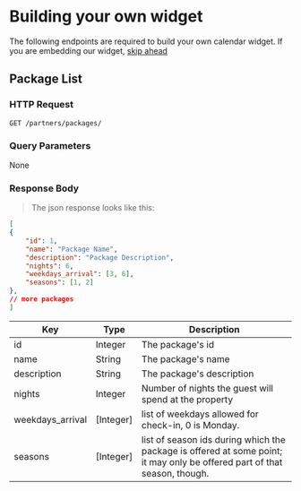 # Building your own widget

The following endpoints are required to build your own calendar widget. If you are embedding our widget, [skip ahead](#embedding-our-widget)


## Package List

### HTTP Request

`GET /partners/packages/`

### Query Parameters

None

### Response Body

> The json response looks like this:

```json
[
{
    "id": 1,
    "name": "Package Name",
    "description": "Package Description",
    "nights": 6,
    "weekdays_arrival": [3, 6],
    "seasons": [1, 2]
},
// more packages
]
```

Key | Type | Description
--------- | ------- | -----------
id | Integer | The package's id
name | String | The package's name
description | String | The package's description
nights | Integer | Number of nights the guest will spend at the property
weekdays_arrival | [Integer] | list of weekdays allowed for check-in, 0 is Monday.
seasons | [Integer] | list of season ids during which the package is offered at some point; it may only be offered part of that season, though.


